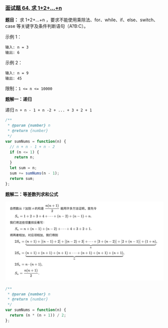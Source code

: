 ### [面试题 64. 求 1+2+…+n](https://leetcode-cn.com/problems/qiu-12n-lcof/)

**题目：** 求 1+2+...+n ，要求不能使用乘除法、for、while、if、else、switch、case 等关键字及条件判断语句（A?B:C）。

示例 1：

```
输入: n = 3
输出: 6
```

示例 2：

```
输入: n = 9
输出: 45
```

限制：`1 <= n <= 10000`

**题解一：递归**

递归 `n + n - 1 + n -2 + ... + 3 + 2 + 1`

```js
/**
 * @param {number} n
 * @return {number}
 */
var sumNums = function(n) {
  // n + n - 1 + n - 2
  if (n <= 1) {
    return n;
  }
  let sum = n;
  sum += sumNums(n - 1);
  return sum;
};
```

**题解二：等差数列求和公式**

![sum](../images/sum-1234-summary.png)

```js
/**
 * @param {number} n
 * @return {number}
 */
var sumNums = function(n) {
  return (n * (n + 1)) / 2;
};
```
